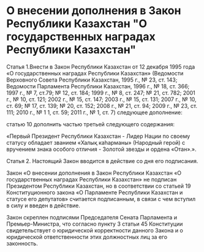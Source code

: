 # О внесении дополнения в Закон Республики Казахстан "О государственных наградах Республики Казахстан"

Статья 1.Внести в Закон Республики Казахстан от 12 декабря 1995 года «О государственных наградах Республики Казахстан» (Ведомости Верховного Совета Республики Казахстан, 1995 г., № 23, ст. 143; Ведомости Парламента Республики Казахстан, 1996 г., № 18, ст. 366; 1997 г., № 7, ст.79; № 12, ст. 184; 1999 г., № 8, ст. 247; № 21, ст. 782; 2001 г., № 10, ст. 121; 2002 г., № 15, ст. 147; 2003 г., № 15, ст. 131; 2007 г., № 10, ст. 69; № 17, ст. 139; № 20, ст. 152; 2008 г., № 21, ст. 94; 2009 г., № 23, ст. 111; 2010 г., № 1 1, ст. 59; 2011 г., № 1, ст. 7) следующее дополнение:

статью 10 дополнить частью третьей следующего содержания:

«Первый Президент Республики Казахстан - Лидер Нации по своему статусу обладает званием «Халық каһарманы» (Народный герой) с вручением знака особого отличия - Золотой звезды и ордена «Отан».».

Статья 2. Настоящий Закон вводится в действие со дня его подписания.

Закон «О внесении дополнения в Закон Республики Казахстан «О государственных наградах Республики Казахстан» не подписан Президентом Республики Казахстан, но в соответствии со статьей 19 Конституционного закона «О Парламенте Республики Казахстан и статусе его депутатов» считается подписанным, в связи с чем вступил в силу и введен в действие.

Закон скреплен подписями Председателя Cената Парламента и Премьер-Министра, что согласно пункту 3 статьи 45 Конституции свидетельствует о юридической корректности данного Закона и о юридической ответственности этих должностных лиц за его законность.

